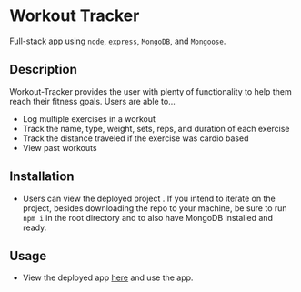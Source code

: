 # Workout Tracker
Full-stack app using `node`, `express`, `MongoDB`, and `Mongoose`.
  
## Description
Workout-Tracker provides the user with plenty of functionality to help them reach their fitness goals. Users are able to...
* Log multiple exercises in a workout
* Track the name, type, weight, sets, reps, and duration of each exercise
* Track the distance traveled if the exercise was cardio based
* View past workouts

## Installation

* Users can view the deployed project . If you intend to iterate on the project, besides downloading the repo to your machine, be sure to run `npm i` in the root directory and to also have MongoDB installed and ready.

## Usage
* View the deployed app [here](https://wout-tracker.herokuapp.com/) and use the app.



